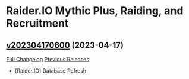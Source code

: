 # Raider.IO Mythic Plus, Raiding, and Recruitment

## [v202304170600](https://github.com/RaiderIO/raiderio-addon/tree/v202304170600) (2023-04-17)
[Full Changelog](https://github.com/RaiderIO/raiderio-addon/compare/v202304160600...v202304170600) [Previous Releases](https://github.com/RaiderIO/raiderio-addon/releases)

- [Raider.IO] Database Refresh  
